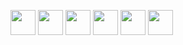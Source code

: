 <!--
### Hi there 👋
**boriskrasko/boriskrasko** is a ✨ _special_ ✨ repository because its `README.md` (this file) appears on your GitHub profile.

Here are some ideas to get you started:

- 🔭 I’m currently working on ...
- 🌱 I’m currently learning ...
- 👯 I’m looking to collaborate on ...
- 🤔 I’m looking for help with ...
- 💬 Ask me about ...
- 📫 How to reach me: ...
- 😄 Pronouns: ...
- ⚡ Fun fact: ...
-->

<img src="https://boriskrasko.github.io/boriskrasko/logo/css.png" width="40" /> <img src="https://boriskrasko.github.io/boriskrasko/logo/sass.png" width="40" />
<img src="https://boriskrasko.github.io/boriskrasko/logo/js.png" width="40" />
<img src="https://boriskrasko.github.io/boriskrasko/logo/ts.png" width="40" />
<img src="https://boriskrasko.github.io/boriskrasko/logo/react.png" width="40" />
<img src="https://boriskrasko.github.io/boriskrasko/logo/webpack.png" width="40" />
